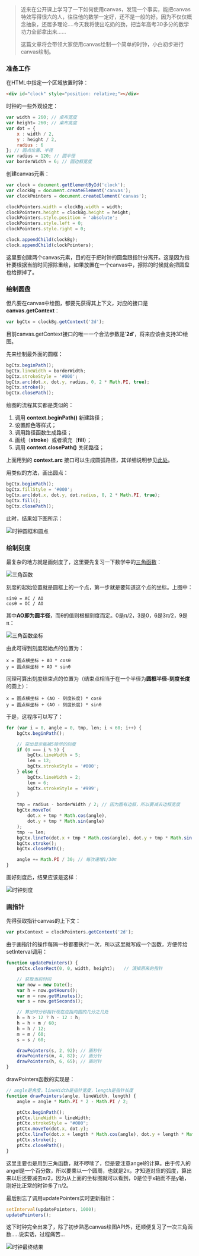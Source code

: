 > 近来在公开课上学习了一下如何使用canvas，发现一个事实，能把canvas特效写得很六的人，往往他的数学一定好，还不是一般的好。因为不仅仅概念抽象，还居多理论....今天我将使出吃奶的劲，把当年高考30多分的数学功力全部拿出来......
>
> 这篇文章将会带领大家使用canvas绘制一个简单的时钟，小白初步进行canvas绘制。

### 准备工作

在HTML中指定一个区域放置时钟：

```html
<div id="clock" style="position: relative;"></div>
```

时钟的一些外观设定：

```javascript
var width = 260; // 桌布宽度
var height= 260; // 桌布高度
var dot = {
    x : width / 2,
    y : height / 2,
    radius : 6
}; // 圆点位置、半径
var radius = 120; // 圆半径
var borderWidth = 6; // 圆边框宽度
```

创建canvas元素：

```javascript
var clock = document.getElementById('clock');
var clockBg = document.createElement('canvas');
var clockPointers = document.createElement('canvas');

clockPointers.width = clockBg.width = width;
clockPointers.height = clockBg.height = height;
clockPointers.style.position = 'absolute';
clockPointers.style.left = 0;
clockPointers.style.right = 0;

clock.appendChild(clockBg);
clock.appendChild(clockPointers);
```

这里要创建两个canvas元素，目的在于把时钟的圆盘跟指针分离开。这是因为指针要根据当前时间擦除重绘，如果放置在一个canvas中，擦除的时候就会把圆盘也给擦掉了。

### 绘制圆盘

但凡要在canvas中绘图，都要先获得其上下文，对应的接口是 **canvas.getContext**：

```javascript
var bgCtx = clockBg.getContext('2d');
```

目前canvas.getContext接口的唯一一个合法参数是'**2d**'，将来应该会支持3D绘图。

先来绘制最外面的圆框：

```javascript
bgCtx.beginPath();
bgCtx.lineWidth = borderWidth;
bgCtx.strokeStyle = '#000';
bgCtx.arc(dot.x, dot.y, radius, 0, 2 * Math.PI, true);
bgCtx.stroke();
bgCtx.closePath();
```

绘图的流程其实都是类似的：

1. 调用 **context.beginPath()** 新建路径；
2. 设置颜色等样式；
3. 调用路径函数生成路径；
4. 画线（**stroke**）或者填充（**fill**）；
5. 调用 **context.closePath()** 关闭路径；

上面用到的 **context.arc** 接口可以生成圆弧路径，其详细说明参见[此处](http://www.html5canvastutorials.com/tutorials/html5-canvas-arcs/)。

用类似的方法，画出圆点：

```javascript
bgCtx.beginPath();
bgCtx.fillStyle = '#000';
bgCtx.arc(dot.x, dot.y, dot.radius, 0, 2 * Math.PI, true);
bgCtx.fill();
bgCtx.closePath();
```

此时，结果如下图所示：

![时钟圆框和圆点](https://mrluo.life/upload/article/201109/2011090323102236129.png)

### 绘制刻度

最复杂的地方就是画刻度了，这里要先复习一下数学中的[三角函数](http://zh.wikipedia.org/wiki/%E4%B8%89%E8%A7%92%E5%87%BD%E6%95%B0)：

![三角函数](http://upload.wikimedia.org/wikipedia/commons/thumb/a/a0/Versine.svg/240px-Versine.svg.png)

刻度的起始位置就是圆框上的一个点，第一步就是要知道这个点的坐标。上图中：

```
sinθ = AC / AO
cosθ = OC / AO
```

其中**AO即为圆半径**，而θ的值则根据刻度而定。0是π/2，3是0，6是3π/2，9是π：

![三角函数坐标](http://upload.wikimedia.org/wikipedia/commons/thumb/c/c9/Unit_circle_angles.svg/300px-Unit_circle_angles.svg.png)

由此可得到刻度起始点的位置为：

```
x = 圆点横坐标 + AO * cosθ
y = 圆点纵坐标 + AO * sinθ
```

同理可算出刻度结束点的位置为（结束点相当于在一个半径为**圆框半径-刻度长度**的圆上）：

```
x = 圆点横坐标 + (AO - 刻度长度) * cosθ
y = 圆点纵坐标 + (AO - 刻度长度) * sinθ
```

于是，这程序可以写了：

```javascript
for (var i = 0, angle = 0, tmp, len; i < 60; i++) {
    bgCtx.beginPath();

    // 突出显示能被5除尽的刻度
    if (0 === i % 5) {
        bgCtx.lineWidth = 5;
        len = 12;
        bgCtx.strokeStyle = '#000';
    } else {
        bgCtx.lineWidth = 2;
        len = 6;
        bgCtx.strokeStyle = '#999';
    }

    tmp = radius - borderWidth / 2; // 因为圆有边框，所以要减去边框宽度
    bgCtx.moveTo(
        dot.x + tmp * Math.cos(angle),
        dot.y + tmp * Math.sin(angle)
    );
    tmp -= len;
    bgCtx.lineTo(dot.x + tmp * Math.cos(angle), dot.y + tmp * Math.sin(angle));
    bgCtx.stroke();
    bgCtx.closePath();

    angle += Math.PI / 30; // 每次递增1/30π
}
```

画好刻度后，结果应该是这样：

![时钟刻度](https://mrluo.life/upload/article/201109/2011090323102447480.png)

### 画指针

先得获取指针canvas的上下文：

```javascript
var ptxContext = clockPointers.getContext('2d');
```

由于画指针的操作每隔一秒都要执行一次，所以这里就写成一个函数，方便传给setInterval调用：

```javascript
function updatePointers() {
    ptCtx.clearRect(0, 0, width, height);　　// 清掉原来的指针

    // 获取当前时间
    var now = new Date();
    var h = now.getHours();
    var m = now.getMinutes();
    var s = now.getSeconds();

    // 算出时分秒指针现在应指向圆的几分之几处
    h = h > 12 ? h - 12 : h;
    h = h + m / 60;
    h = h / 12;
    m = m / 60;
    s = s / 60;

    drawPointers(s, 2, 92); // 画秒针
    drawPointers(m, 4, 82); // 画分针
    drawPointers(h, 6, 65); // 画时针
}
```

drawPointers函数的实现是：

```javascript
// angle是角度，lineWidth是指针宽度，length是指针长度
function drawPointers(angle, lineWidth, length) {
    angle = angle * Math.PI * 2 - Math.PI / 2;

    ptCtx.beginPath();
    ptCtx.lineWidth = lineWidth;
    ptCtx.strokeStyle = "#000";
    ptCtx.moveTo(dot.x, dot.y);
    ptCtx.lineTo(dot.x + length * Math.cos(angle), dot.y + length * Math.sin(angle));
    ptCtx.stroke();
    ptCtx.closePath();
}
```

这里主要也是用到三角函数，就不啰嗦了，但是要注意angel的计算。由于传入的angel是一个百分数，所以要乘以一个圆周，也就是2π，才知道对应的弧度，算出来以后还要减去π/2，因为从上面的坐标图就可以看到，0是位于x轴而不是y轴，刚好比正常的时钟多了π/2。

最后别忘了调用updatePointers实时更新指针：

```javascript
setInterval(updatePointers, 1000);
updatePointers();
```

这下时钟完全出来了，除了初步熟悉canvas绘图API外，还顺便复习了一次三角函数.....说实话，过程痛苦...

![时钟最终结果](https://mrluo.life/upload/article/201109/2011090323102452366.png)